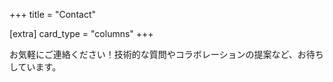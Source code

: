 +++
title = "Contact"

[extra]
card_type = "columns"
+++

お気軽にご連絡ください！技術的な質問やコラボレーションの提案など、お待ちしています。
